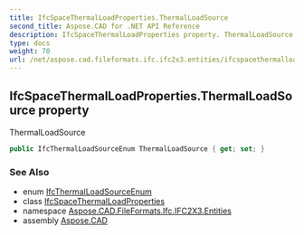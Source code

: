```yaml
---
title: IfcSpaceThermalLoadProperties.ThermalLoadSource
second_title: Aspose.CAD for .NET API Reference
description: IfcSpaceThermalLoadProperties property. ThermalLoadSource
type: docs
weight: 70
url: /net/aspose.cad.fileformats.ifc.ifc2x3.entities/ifcspacethermalloadproperties/thermalloadsource/
---
```

## IfcSpaceThermalLoadProperties.ThermalLoadSource property

ThermalLoadSource

```csharp
public IfcThermalLoadSourceEnum ThermalLoadSource { get; set; }
```

### See Also

* enum [IfcThermalLoadSourceEnum](../../../aspose.cad.fileformats.ifc.ifc2x3.types/ifcthermalloadsourceenum/)
* class [IfcSpaceThermalLoadProperties](../)
* namespace [Aspose.CAD.FileFormats.Ifc.IFC2X3.Entities](../../ifcspacethermalloadproperties/)
* assembly [Aspose.CAD](../../../)


